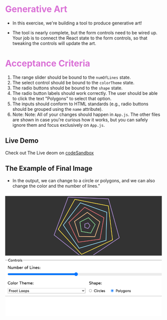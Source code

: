 # <span style="color: #DA70D6;">Generative Art</span>

- In this exercise, we're building a tool to produce generative art!

 - The tool is nearly complete, but the form controls need to be wired up. Your job is to connect the React state to the form controls, so that tweaking the controls will update the art.


  # <span style="color: #DA70D6;">Acceptance Criteria </span>

1. The range slider should be bound to the `numOfLines` state.  
2. The select control should be bound to the `colorTheme` state.  
3. The radio buttons should be bound to the `shape` state.  
4. The radio button labels should work correctly. The user should be able to click the text "Polygons" to select that option.  
5. The inputs should conform to HTML standards (e.g., radio buttons should be grouped using the `name` attribute).  
6. Note: Note: All of your changes should happen in `App.js`. The other files are shown in case you're curious how it works, but you can safely ignore them and focus exclusively on `App.js`.

## Live Demo 
Check out The Live deom on [codeSandbox](https://codesandbox.io/s/xp5bjn?file=%2FApp.js&utm_medium=sandpack )

## The Example of Final Image
- In the output, we can change to a circle or polygons, and we can also change the color and the number of lines."

![Generative Ai](./Gen.png)